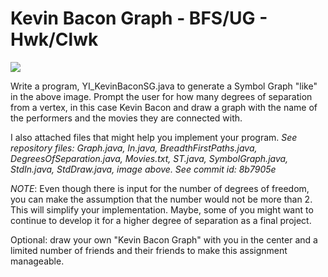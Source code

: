 <H1>Kevin Bacon Graph - BFS/UG - Hwk/Clwk</H1>
<img src = "https://e.edim.co/9307984/Kevin_Bacon_Symbol_Graph.png?response-content-disposition=filename%3D%22Kevin_Bacon_Symbol_Graph.png%22%3B%20filename%2A%3DUTF-8%27%27Kevin%2520Bacon%2520Symbol%2520Graph.png&Expires=1488310245&Signature=TyeZ8COB0Efleyzw2ZkNlaKJbk9HEW655nBlr9Nq4lYIJ8DZulxGtaDcbyIy9A72gltchLdKA6wNAgubcv1kw9-PSsNozM8YelRfZEj81QCwJLukLeCFlaGSxc2vEmkEVKDEUgM6zJL9dTtgL6aLDxQymHVBnOSLpEx5059Q9j5V7jlT37ohouLeYHE8wzHeIYK7I-P3Ppgm0ZV8AzZpPOnxoilyqs6IFQMlwfFnvi6d-XFO0fOGXj8B-TnnLQjVPb3tgZ3LAJ2xOGWMBHIXheRk3H2bBmYxOMv~JvPv~Bvu0yrc72m~BxinoexoX6PH185dIRGX-6NKj6R7y0w29w__&Key-Pair-Id=APKAJMSU6JYPN6FG5PBQ"></img>
<p>Write a program, YI_KevinBaconSG.java to generate a Symbol Graph "like" in the above image. Prompt the user for how many degrees of separation from a vertex, in this case Kevin Bacon and draw a graph with the name of the performers and the movies they are connected with. </p>
<p>I also attached files that might help you implement your program.<i> See repository files: Graph.java, In.java, BreadthFirstPaths.java, DegreesOfSeparation.java, Movies.txt, ST.java, SymbolGraph.java, StdIn.java, StdDraw.java, image above. See commit id: 8b7905e </i></p>
<p><em>NOTE</em>: Even though there is input for the number of degrees of freedom, you can make the assumption that the number would not be more than 2. This will simplify your implementation. Maybe, some of you might want to continue to develop it for a higher degree of separation as a final project.</p>
<p>Optional: draw your own "Kevin Bacon Graph" with you in the center and a limited number of friends and their friends to make this assignment manageable. </p>
